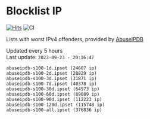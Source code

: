 # Blocklist IP

[![Hits](https://hits.seeyoufarm.com/api/count/incr/badge.svg?url=https%3A%2F%2Fgithub.com%2Fborestad%2Fblocklist-ip%2F&count_bg=%2379C83D&title_bg=%23555555&icon=&icon_color=%23E7E7E7&title=hits&edge_flat=false)](https://hits.seeyoufarm.com)  ![CI](https://img.shields.io/github/workflow/status/borestad/blocklist-ip/CI?style=flat-square)

Lists with worst IPv4 offenders, provided by [AbuseIPDB](https://www.abuseipdb.com/)

<!-- FOOTER-PLACEHOLDER -->
Updated every 5 hours<br>
Last update: `2023-09-23 - 20:16:47`
```
abuseipdb-s100-1d.ipset (24607 ip)
abuseipdb-s100-2d.ipset (28829 ip)
abuseipdb-s100-3d.ipset (31871 ip)
abuseipdb-s100-7d.ipset (40378 ip)
abuseipdb-s100-30d.ipset (64573 ip)
abuseipdb-s100-60d.ipset (89089 ip)
abuseipdb-s100-90d.ipset (112223 ip)
abuseipdb-s100-120d.ipset (115748 ip)
abuseipdb-s100-all.ipset (376836 ip)
```
